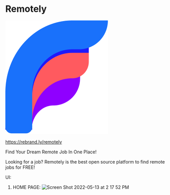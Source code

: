 # Remotely

![logo](https://raw.githubusercontent.com/AlexanPetrov/Remotely/main/public/favicon.ico)

https://rebrand.ly/remotely

Find Your Dream Remote Job In One Place!

Looking for a job? Remotely is the best open source platform to find remote jobs for FREE!

UI:
1) HOME PAGE:
    ![Screen Shot 2022-05-13 at 2 17 52 PM](https://user-images.githubusercontent.com/57194926/168345136-2cefc833-ec82-4fb2-a71d-effc284aa15a.png) 
